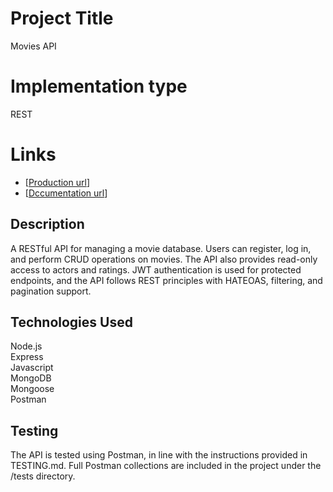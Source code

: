 # Project Title

Movies API

# Implementation type

REST

# Links

- [[Production url](https://cscloud7-20.lnu.se/movies-api/api/v1)]
- [[Dccumentation url](https://cscloud7-20.lnu.se/movies-api/api-docs/)]

## Description

A RESTful API for managing a movie database. Users can register, log in, and perform CRUD operations on movies. The API also provides read-only access to actors and ratings. JWT authentication is used for protected endpoints, and the API follows REST principles with HATEOAS, filtering, and pagination support.

## Technologies Used

Node.js  
Express  
Javascript  
MongoDB  
Mongoose  
Postman

## Testing

The API is tested using Postman, in line with the instructions provided in TESTING.md. Full Postman collections are included in the project under the /tests directory.
